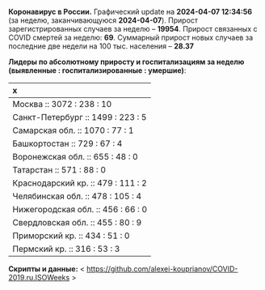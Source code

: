 **Коронавирус в России.** Графический update на **2024-04-07 12:34:56**
(за неделю, заканчивающуюся **2024-04-07**). Прирост зарегистрированных
случаев за неделю – **19954**. Прирост связанных с COVID смертей за
неделю: **69**. Суммарный прирост новых случаев за последние две недели
на 100 тыс. населения – **28.37**

**Лидеры по абсолютному приросту и госпитализациям за неделю (выявленные
: госпитализированные : умершие)**:

<table>
<thead>
<tr class="header">
<th style="text-align: left;">x</th>
</tr>
</thead>
<tbody>
<tr class="odd">
<td style="text-align: left;">Москва :: 3072 : 238 : 10</td>
</tr>
<tr class="even">
<td style="text-align: left;">Санкт-Петербург :: 1499 : 223 : 5</td>
</tr>
<tr class="odd">
<td style="text-align: left;">Самарская обл. :: 1070 : 77 : 1</td>
</tr>
<tr class="even">
<td style="text-align: left;">Башкортостан :: 729 : 67 : 4</td>
</tr>
<tr class="odd">
<td style="text-align: left;">Воронежская обл. :: 655 : 48 : 0</td>
</tr>
<tr class="even">
<td style="text-align: left;">Татарстан :: 571 : 88 : 0</td>
</tr>
<tr class="odd">
<td style="text-align: left;">Краснодарский кр. :: 479 : 111 : 2</td>
</tr>
<tr class="even">
<td style="text-align: left;">Челябинская обл. :: 478 : 105 : 4</td>
</tr>
<tr class="odd">
<td style="text-align: left;">Нижегородская обл. :: 456 : 66 : 0</td>
</tr>
<tr class="even">
<td style="text-align: left;">Свердловская обл. :: 455 : 80 : 9</td>
</tr>
<tr class="odd">
<td style="text-align: left;">Приморский кр. :: 434 : 51 : 0</td>
</tr>
<tr class="even">
<td style="text-align: left;">Пермский кр. :: 316 : 53 : 3</td>
</tr>
</tbody>
</table>

**Cкрипты и данные:** &lt;
<https://github.com/alexei-kouprianov/COVID-2019.ru.ISOWeeks> &gt;
